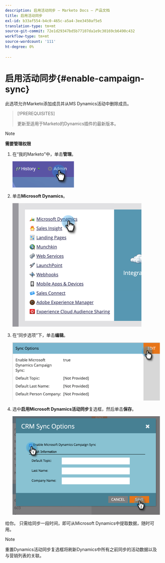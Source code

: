 ```yaml
---
description: 启用活动同步 — Marketo Docs — 产品文档
title: 启用活动同步
exl-id: b33af554-b4c0-465c-a5a4-3ee3450af5e5
translation-type: tm+mt
source-git-commit: 72e1d29347bd5b77107da1e9c30169cb6490c432
workflow-type: tm+mt
source-wordcount: '111'
ht-degree: 0%

---
```


# 启用活动同步{#enable-campaign-sync}

此选项允许Marketo添加成员并从MS Dynamics活动中删除成员。

>[!PREREQUISITES]
>
>更新至适用于Marketo的Dynamics插件的最新版本。

>[!NOTE]
>
>**需要管理权限**

1. 在“我的Marketo”中，单击&#x200B;**管理**。

   ![](assets/enable-campaign-sync-1.png)

1. 单击&#x200B;**Microsoft Dynamics**。

   ![](assets/enable-campaign-sync-2.png)

1. 在“同步选项”下，单击&#x200B;**编辑**。

   ![](assets/enable-campaign-sync-3.png)

1. 选中&#x200B;**启用Microsoft Dynamics活动同步**&#x200B;复选框，然后单击&#x200B;**保存**。

   ![](assets/enable-campaign-sync-4.png)

给你。 只需给同步一段时间，即可从Microsoft Dynamics中提取数据，随时可用。

>[!NOTE]
>
>重置Dynamics活动同步复选框将刷新Dynamics中所有之前同步的活动数据以及与营销列表的关联。
